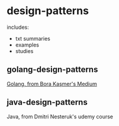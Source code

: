 # design-patterns
includes:
  - txt summaries 
  - examples
  - studies

## golang-design-patterns
[Golang, from Bora Kaşmer's Medium](https://medium.com/swlh/design-patterns-in-go-d90e7866deff)

## java-design-patterns
Java, from Dmitri Nesteruk's udemy course
